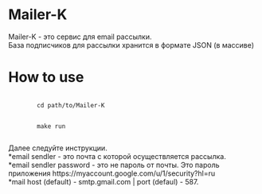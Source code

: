 # Mailer-K
<p>Mailer-K - это сервис для email рассылки.<br>База подписчиков для рассылки хранится в формате JSON (в массиве)</p>

# How to use
<p> 
    <code>
        cd path/to/Mailer-K
    </code><br>
    <code>
        make run
    </code><br>
</p>

<p>
    Далее следуйте инструкции.<br>
    *email sendler - это почта с которой осуществляется рассылка.<br>
    *email sendler password - это не пароль от почты. Это пароль приложения https://myaccount.google.com/u/1/security?hl=ru<br>
    *mail host (default) - smtp.gmail.com | port (defaul) - 587.<br>

</p>

 
